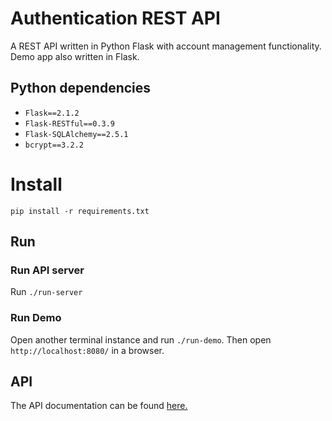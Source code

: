 # Authentication REST API
A REST API written in Python Flask  with account management functionality. Demo app also written in Flask.

## Python dependencies
- `Flask==2.1.2`
- `Flask-RESTful==0.3.9`
- `Flask-SQLAlchemy==2.5.1`
- `bcrypt==3.2.2`

# Install
`pip install -r requirements.txt`

## Run
### Run API server
Run `./run-server`

### Run Demo
Open another terminal instance and run `./run-demo`. Then open `http://localhost:8080/` in a browser.

## API
The API documentation can be found [here.](APIdoc.md)